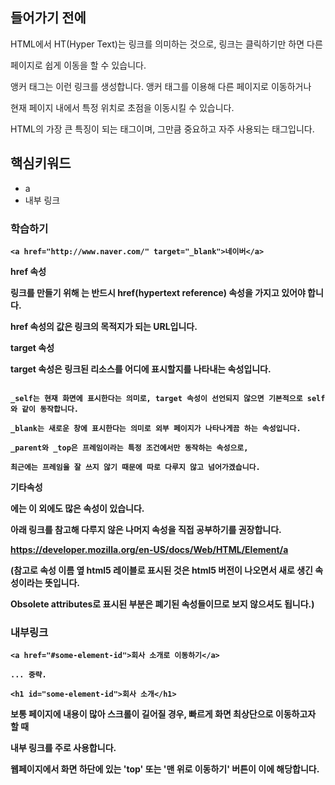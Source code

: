 ## 들어가기 전에

HTML에서 HT(Hyper Text)는 링크를 의미하는 것으로, 링크는 클릭하기만 하면 다른

페이지로 쉽게 이동을 할 수 있습니다.

앵커 태그는 이런 링크를 생성합니다. 앵커 태그를 이용해 다른 페이지로 이동하거나

현재 페이지 내에서 특정 위치로 초점을 이동시킬 수 있습니다.

HTML의 가장 큰 특징이 되는 태그이며, 그만큼 중요하고 자주 사용되는 태그입니다.

 
 ## 핵심키워드
 + a
 + 내부 링크
 
 ### 학습하기
 
 <b> <a>
 ```<a>(anchor 태그)는 a태그, 앵커, 링크 등 여러 이름으로 불립니다.
 <a href="http://www.naver.com/" target="_blank">네이버</a>
 ```
 
 <b> href 속성
 
링크를 만들기 위해 <a>는 반드시 href(hypertext reference) 속성을 가지고 있어야 합니다.

href 속성의 값은 링크의 목적지가 되는 URL입니다.

 <b> target 속성
 
target 속성은 링크된 리소스를 어디에 표시할지를 나타내는 속성입니다.

```속성값으로는 _self, _blank, _parent, _top이 있습니다.

_self는 현재 화면에 표시한다는 의미로, target 속성이 선언되지 않으면 기본적으로 self와 같이 동작합니다.

_blank는 새로운 창에 표시한다는 의미로 외부 페이지가 나타나게끔 하는 속성입니다.

_parent와 _top은 프레임이라는 특정 조건에서만 동작하는 속성으로,

최근에는 프레임을 잘 쓰지 않기 때문에 따로 다루지 않고 넘어가겠습니다.
 ```
 
 <b> 기타속성
 
 <a>에는 이 외에도 많은 속성이 있습니다.

아래 링크를 참고해 다루지 않은 나머지 속성을 직접 공부하기를 권장합니다.

https://developer.mozilla.org/en-US/docs/Web/HTML/Element/a

(참고로 속성 이름 옆 html5 레이블로 표시된 것은 html5 버전이 나오면서 새로 생긴 속성이라는 뜻입니다. 

Obsolete attributes로 표시된 부분은 폐기된 속성들이므로 보지 않으셔도 됩니다.)

 
 ### 내부링크
 
 ```
 <a href="#some-element-id">회사 소개로 이동하기</a>

... 중략.

<h1 id="some-element-id">회사 소개</h1>
```
 
 보통 페이지에 내용이 많아 스크롤이 길어질 경우, 빠르게 화면 최상단으로 이동하고자 할 때

내부 링크를 주로 사용합니다.

웹페이지에서 화면 하단에 있는 'top' 또는 '맨 위로 이동하기' 버튼이 이에 해당합니다.
 

